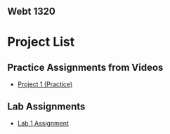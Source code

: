 ## Webt 1320

<h1>Project List</h1>
<h2>Practice Assignments from Videos</h2>
<ul>
<li><a href = "project1/index.html" target="_blank">Project 1 (Practice)</a></li>
</ul>
<h2>Lab Assignments</h2>
<ul>
<li><a href = "hello_world/index.html" target="_blank">Lab 1 Assignment</a></li>
</ul>
